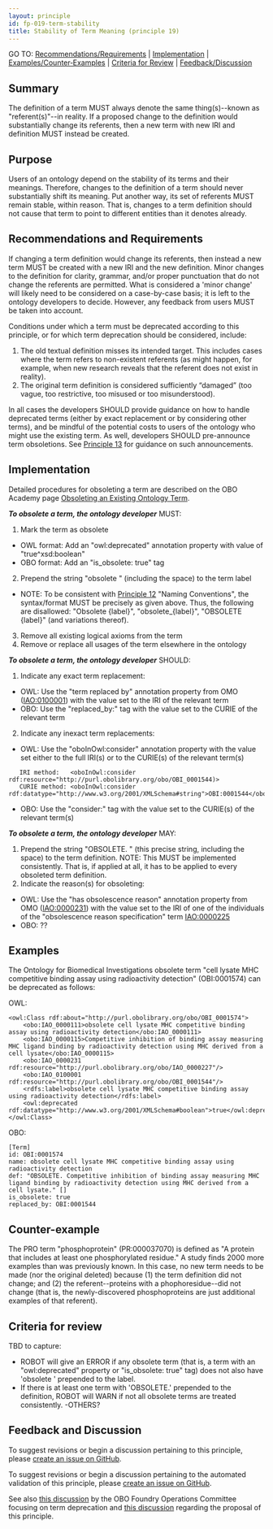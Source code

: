 ```yaml
---
layout: principle
id: fp-019-term-stability
title: Stability of Term Meaning (principle 19)
---
```


GO TO: [Recommendations/Requirements](#recommendations-and-requirements) &#124; [Implementation](#implementation) &#124; [Examples/Counter&#8209;Examples](#examples) &#124; [Criteria&nbsp;for&nbsp;Review](#criteria-for-review) &#124; [Feedback/Discussion](#feedback-and-discussion)

Summary
-------

The definition of a term MUST always denote the same thing(s)--known as "referent(s)"--in reality. If a proposed change to the definition would substantially change its referents, then a new term with new IRI and definition MUST instead be created.

Purpose
-------

Users of an ontology depend on the stability of its terms and their meanings. Therefore, changes to the definition of a term should never substantially shift its meaning. Put another way, its set of referents MUST remain stable, within reason. That is, changes to a term definition should not cause that term to point to different entities than it denotes already.

Recommendations and Requirements
-------

If changing a term definition would change its referents, then instead a new term MUST be created with a new IRI and the new definition. Minor changes to the definition for clarity, grammar, and/or proper punctuation that do not change the referents are permitted. What is considered a 'minor change' will likely need to be considered on a case-by-case basis; it is left to the ontology developers to decide. However, any feedback from users MUST be taken into account.

Conditions under which a term must be deprecated according to this principle, or for which term deprecation should be considered, include:

1) The old textual definition misses its intended target. This includes cases where the term refers to non-existent referents (as might happen, for example, when new research reveals that the referent does not exist in reality).
1) The original term definition is considered sufficiently “damaged” (too vague, too restrictive, too misused or too misunderstood).

In all cases the developers SHOULD provide guidance on how to handle deprecated terms (either by exact replacement or by considering other terms), and be mindful of the potential costs to users of the ontology who might use the existing term. As well, developers SHOULD pre-announce term obsoletions. See [Principle 13](http://obofoundry.org/principles/fp-013-notification.html) for guidance on such announcements.

Implementation
-------

Detailed procedures for obsoleting a term are described on the OBO Academy page [Obsoleting an Existing Ontology Term](https://oboacademy.github.io/obook/howto/obsolete-term/). 

<i><b>To obsolete a term, the ontology developer</b></i> MUST:
1) Mark the term as obsolete
  - OWL format: Add an "owl:deprecated" annotation property with value of "true^xsd:boolean"
  - OBO format: Add an "is_obsolete: true" tag
2) Prepend the string "obsolete " (including the space) to the term label
  - NOTE: To be consistent with [Principle 12](https://obofoundry.org/principles/fp-012-naming-conventions.html) "Naming Conventions", the syntax/format MUST be precisely as given above. Thus, the following are disallowed: "Obsolete {label}", "obsolete_{label}", "OBSOLETE {label}" (and variations thereof).
3) Remove all existing logical axioms from the term
4) Remove or replace all usages of the term elsewhere in the ontology

<i><b>To obsolete a term, the ontology developer</b></i> SHOULD:
1) Indicate any exact term replacement:
  -  OWL: Use the "term replaced by" annotation property from OMO ([IAO:0100001](http://purl.obolibrary.org/obo/IAO_0100001)) with the value set to the IRI of the relevant term
  -  OBO: Use the "replaced_by:" tag with the value set to the CURIE of the relevant term
2) Indicate any inexact term replacements:
  -  OWL: Use the "oboInOwl:consider" annotation property with the value set either to  the full IRI(s) or to the CURIE(s) of the relevant term(s)
```
   IRI method:   <oboInOwl:consider rdf:resource="http://purl.obolibrary.org/obo/OBI_0001544)>
   CURIE method: <oboInOwl:consider rdf:datatype="http://www.w3.org/2001/XMLSchema#string">OBI:0001544</oboInOwl:consider>
``` 

  -  OBO: Use the "consider:" tag with the value set to the CURIE(s) of the relevant term(s)

<i><b>To obsolete a term, the ontology developer</b></i> MAY:

1) Prepend the string "OBSOLETE. " (this precise string, including the space) to the term definition. NOTE: This MUST be implemented consistently. That is, if applied at all, it has to be applied to every obsoleted term definition.
2) Indicate the reason(s) for obsoleting:
  -  OWL: Use the "has obsolescence reason" annotation property from OMO ([IAO:0000231](http://purl.obolibrary.org/obo/IAO_0000231])) with the value set to the IRI of one of the individuals of the "obsolescence reason specification" term [IAO:0000225](http://purl.obolibrary.org/obo/IAO_0000225)
  -  OBO: ?? 

Examples
-------

The Ontology for Biomedical Investigations obsolete term "cell lysate MHC competitive binding assay using radioactivity detection" (OBI:0001574) can be deprecated as follows:

OWL: 
```
<owl:Class rdf:about="http://purl.obolibrary.org/obo/OBI_0001574">
    <obo:IAO_0000111>obsolete cell lysate MHC competitive binding assay using radioactivity detection</obo:IAO_0000111>
    <obo:IAO_0000115>Competitive inhibition of binding assay measuring MHC ligand binding by radioactivity detection using MHC derived from a cell lysate</obo:IAO_0000115>
    <obo:IAO_0000231 rdf:resource="http://purl.obolibrary.org/obo/IAO_0000227"/>
    <obo:IAO_0100001 rdf:resource="http://purl.obolibrary.org/obo/OBI_0001544"/>
    <rdfs:label>obsolete cell lysate MHC competitive binding assay using radioactivity detection</rdfs:label>
    <owl:deprecated rdf:datatype="http://www.w3.org/2001/XMLSchema#boolean">true</owl:deprecated>
</owl:Class>
```

OBO: 
```
[Term]
id: OBI:0001574
name: obsolete cell lysate MHC competitive binding assay using radioactivity detection
def: "OBSOLETE. Competitive inhibition of binding assay measuring MHC ligand binding by radioactivity detection using MHC derived from a cell lysate." []
is_obsolete: true
replaced_by: OBI:0001544
```

Counter-example
-------

The PRO term "phosphoprotein" (PR:000037070) is defined as "A protein that includes at least one phosphorylated residue." A study finds 2000 more examples than was previously known. In this case, no new term needs to be made (nor the original deleted) because (1) the term definition did not change; and (2) the referent--proteins with a phophoresidue--did not change (that is, the newly-discovered phosphoproteins are just additional examples of that referent).

Criteria for review
-------

TBD
to capture:
- ROBOT will give an ERROR if any obsolete term (that is, a term with an "owl:deprecated" property or "is_obsolete: true" tag) does not also have 'obsolete ' prepended to the label.
- If there is at least one term with 'OBSOLETE.' prepended to the definition, ROBOT will WARN if not all obsolete terms are treated consistently.
-OTHERS?

Feedback and Discussion
-------

To suggest revisions or begin a discussion pertaining to this principle, please [create an issue on GitHub](https://github.com/OBOFoundry/OBOFoundry.github.io/issues/new?labels=attn%3A+Editorial+WG,principles&title=Principle+%2319+%22Stability%22of%22Term%22Meaning%22+%3CENTER+ISSUE+TITLE%3E).

To suggest revisions or begin a discussion pertaining to the automated validation of this principle, please [create an issue on GitHub]().

See also [this discussion](https://github.com/OBOFoundry/OBOFoundry.github.io/issues/597) by the OBO Foundry Operations Committee focusing on term deprecation and [this discussion](https://github.com/OBOFoundry/OBOFoundry.github.io/issues/964) regarding the proposal of this principle.
